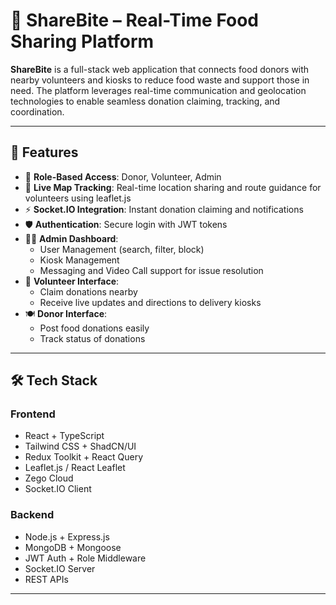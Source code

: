 # 🍱 ShareBite – Real-Time Food Sharing Platform

**ShareBite** is a full-stack web application that connects food donors with nearby volunteers and kiosks to reduce food waste and support those in need. The platform leverages real-time communication and geolocation technologies to enable seamless donation claiming, tracking, and coordination.

---

## 🚀 Features

- 👤 **Role-Based Access**: Donor, Volunteer, Admin
- 📍 **Live Map Tracking**: Real-time location sharing and route guidance for volunteers using leaflet.js
- ⚡ **Socket.IO Integration**: Instant donation claiming and notifications
- 🛡 **Authentication**: Secure login with JWT tokens
- 🧑‍💻 **Admin Dashboard**:
  - User Management (search, filter, block)
  - Kiosk Management
  - Messaging and Video Call support for issue resolution
- 🎒 **Volunteer Interface**:
  - Claim donations nearby
  - Receive live updates and directions to delivery kiosks
- 🍽 **Donor Interface**:
  - Post food donations easily
  - Track status of donations

---

## 🛠 Tech Stack

### Frontend
- React + TypeScript
- Tailwind CSS + ShadCN/UI
- Redux Toolkit + React Query
- Leaflet.js / React Leaflet
- Zego Cloud
- Socket.IO Client

### Backend
- Node.js + Express.js
- MongoDB + Mongoose
- JWT Auth + Role Middleware
- Socket.IO Server
- REST APIs

---

